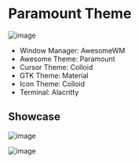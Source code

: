 # Paramount Theme
![image](https://github.com/fafuja/paramount/assets/46684536/eb4713e5-8297-40ca-a1c1-67f0be81223c)

 - Window Manager: AwesomeWM
 - Awesome Theme: Paramount
 - Cursor Theme: Colloid
 - GTK Theme: Material
 - Icon Theme: Colloid
 - Terminal: Alacritty

## Showcase
![image](https://github.com/fafuja/paramount/assets/46684536/ae10cb8f-2c11-4748-97a8-8876ca79cd5c)

![image](https://github.com/fafuja/paramount/assets/46684536/fbe9951d-320b-4b5c-acd1-9210f52c8e2d)

